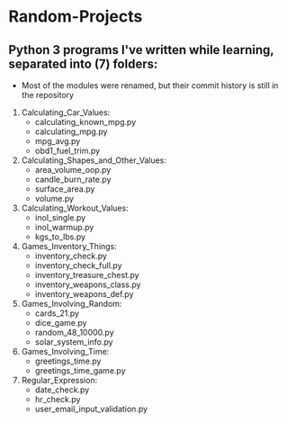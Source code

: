 # Random-Projects
Python 3 programs I've written while learning, separated into (7) folders:
------------------------------
- Most of the modules were renamed, but their commit history is still in the repository

1) Calculating_Car_Values:
   - calculating_known_mpg.py
   - calculating_mpg.py
   - mpg_avg.py
   - obd1_fuel_trim.py
2) Calculating_Shapes_and_Other_Values:
   - area_volume_oop.py
   - candle_burn_rate.py
   - surface_area.py
   - volume.py
3) Calculating_Workout_Values:
   - inol_single.py
   - inol_warmup.py
   - kgs_to_lbs.py
4) Games_Inventory_Things:
   - inventory_check.py
   - inventory_check_full.py
   - inventory_treasure_chest.py
   - inventory_weapons_class.py
   - inventory_weapons_def.py
5) Games_Involving_Random:
   - cards_21.py
   - dice_game.py
   - random_48_10000.py
   - solar_system_info.py
6) Games_Involving_Time:
   - greetings_time.py
   - greetings_time_game.py
7) Regular_Expression:
   - date_check.py
   - hr_check.py
   - user_email_input_validation.py
